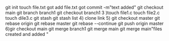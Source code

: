 git init 
touch file.txt
got add file.txt
got commit -m"text added"
git checkout main 
git branch branch1 
git checkout branch1 
 3 )touch file1.c 
touch file2.c 
touch dile3.c 
git stash
git stash list 
4) clone 
link 
5) git checkout master 
git rebase origin 
git rebase master 
git rebase --continue
git push origin master 
6)gir checkout main 
git merge branch1
git merge main 
git merge main"files created and added "
